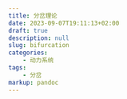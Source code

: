 ```yaml
---
title: 分岔理论
date: 2023-09-07T19:11:13+02:00
draft: true
description: null
slug: bifurcation
categories:
    - 动力系统
tags:
    - 分岔
markup: pandoc
---
```


